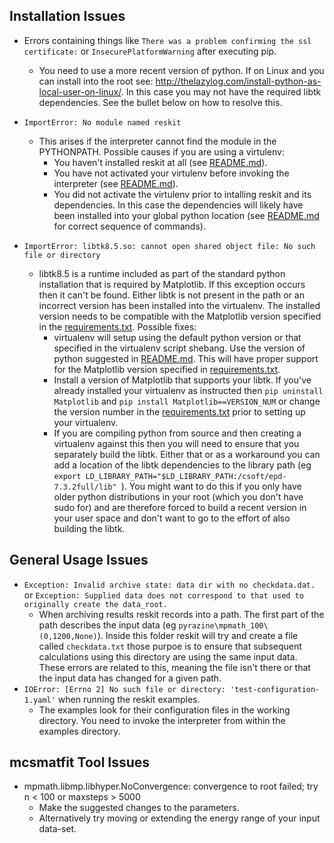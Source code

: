## Installation Issues
 - Errors containing things like `There was a problem confirming the ssl certificate:` or `InsecurePlatformWarning` after executing pip.
    - You need to use a more recent version of python. If on Linux and you can install into the root see: http://thelazylog.com/install-python-as-local-user-on-linux/. In this case you may not have the required libtk dependencies. See the bullet below on how to resolve this.

 - `ImportError: No module named reskit`
   - This arises if the interpreter cannot find the module in the PYTHONPATH. Possible causes if you are using a virtulenv:
     - You haven't installed reskit at all (see [README.md](https://github.com/petersbingham/reskit/blob/master/README.md)).
     - You have not activated your virtulenv before invoking the interpreter (see [README.md](https://github.com/petersbingham/reskit/blob/master/README.md)).
     - You did not activate the virtulenv prior to intalling reskit and its dependencies. In this case the dependencies will likely have been installed into your global python location (see [README.md](https://github.com/petersbingham/reskit/blob/master/README.md) for correct sequence of commands).

  - `ImportError: libtk8.5.so: cannot open shared object file: No such file or directory`
    - libtk8.5 is a runtime included as part of the standard python installation that is required by Matplotlib. If this exception occurs then it can't be found. Either libtk is not present in the path or an incorrect version has been installed into the virtualenv. The installed version needs to be compatible with the Matplotlib version specified in the [requirements.txt](https://github.com/petersbingham/reskit/blob/master/requirements.txt). Possible fixes: 
      - virtualenv will setup using the default python version or that specified in the virtualenv script shebang. Use the version of python suggested in [README.md](https://github.com/petersbingham/reskit/blob/master/README.md). This will have proper support for the Matplotlib version specified in [requirements.txt](https://github.com/petersbingham/reskit/blob/master/requirements.txt).
      - Install a version of Matplotlib that supports your libtk. If you've already installed your virtualenv as instructed then `pip uninstall Matplotlib` and `pip install Matplotlib==VERSION_NUM` or change the version number in the [requirements.txt](https://github.com/petersbingham/reskit/blob/master/requirements.txt) prior to setting up your virtualenv.
      - If you are compiling python from source and then creating a virtualenv against this then you will need to ensure that you separately build the libtk. Either that or as a workaround you can add a location of the libtk dependencies to the library path (eg `export LD_LIBRARY_PATH="$LD_LIBRARY_PATH:/csoft/epd-7.3.2full/lib"
`). You might want to do this if you only have older python distributions in your root (which you don't have sudo for) and are therefore forced to build a recent version in your user space and don't want to go to the effort of also building the libtk.

## General Usage Issues
  - `Exception: Invalid archive state: data dir with no checkdata.dat.` or `Exception: Supplied data does not correspond to that used to originally create the data_root.`
    - When archiving results reskit records into a path. The first part of the path describes the input data (eg `pyrazine\mpmath_100\(0,1200,None)`). Inside this folder reskit will try and create a file called `checkdata.txt` those purpoe is to ensure that subsequent calculations using this directory are using the same input data. These errors are related to this, meaning the file isn't there or that the input data has changed for a given path.
  - `IOError: [Errno 2] No such file or directory: 'test-configuration-1.yaml'` when running the reskit examples.
    - The examples look for their configuration files in the working directory. You need to invoke the interpreter from within the examples directory.
    
## mcsmatfit Tool Issues
  - mpmath.libmp.libhyper.NoConvergence: convergence to root failed; try n < 100 or maxsteps > 5000
    - Make the suggested changes to the parameters.
    - Alternatively try moving or extending the energy range of your input data-set.